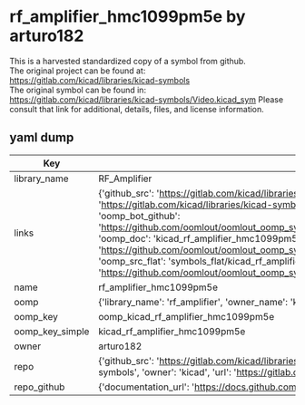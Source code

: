# rf_amplifier_hmc1099pm5e by arturo182  
This is a harvested standardized copy of a symbol from github.  
The original project can be found at:  
https://gitlab.com/kicad/libraries/kicad-symbols  
The original symbol can be found in:
https://gitlab.com/kicad/libraries/kicad-symbols/Video.kicad_sym
Please consult that link for additional, details, files, and license information.  
## yaml dump  
| Key | Value |  
| --- | --- |  
| library_name | RF_Amplifier |  
| links | {'github_src': 'https://gitlab.com/kicad/libraries/kicad-symbols/Video.kicad_sym', 'github_src_repo': 'https://gitlab.com/kicad/libraries/kicad-symbols', 'oomp_bot': 'kicad_rf_amplifier_hmc1099pm5e/working', 'oomp_bot_github': 'https://github.com/oomlout/oomlout_oomp_symbol_bot/tree/main/kicad_rf_amplifier_hmc1099pm5e/working', 'oomp_doc': 'kicad_rf_amplifier_hmc1099pm5e/working', 'oomp_doc_github': 'https://github.com/oomlout/oomlout_oomp_symbol_doc/tree/main/kicad_rf_amplifier_hmc1099pm5e/working', 'oomp_src_flat': 'symbols_flat/kicad_rf_amplifier_hmc1099pm5e/working', 'oomp_src_flat_github': 'https://github.com/oomlout/oomlout_oomp_symbol_src/tree/main/kicad_rf_amplifier_hmc1099pm5e/working'} |  
| name | rf_amplifier_hmc1099pm5e |  
| oomp | {'library_name': 'rf_amplifier', 'owner_name': 'kicad', 'symbol_name': 'rf_amplifier_hmc1099pm5e'} |  
| oomp_key | oomp_kicad_rf_amplifier_hmc1099pm5e |  
| oomp_key_simple | kicad_rf_amplifier_hmc1099pm5e |  
| owner | arturo182 |  
| repo | {'github_src': 'https://gitlab.com/kicad/libraries/kicad-symbols/Video.kicad_sym', 'name': 'libraries/kicad-symbols', 'owner': 'kicad', 'url': 'https://gitlab.com/kicad/libraries/kicad-symbols'} |  
| repo_github | {'documentation_url': 'https://docs.github.com/rest/repos/repos#get-a-repository', 'message': 'Not Found'} |  

